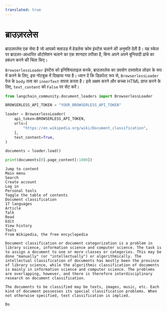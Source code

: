 ```yaml
---
translated: true
---
```


# ब्राउज़रलेस

ब्राउज़रलेस एक सेवा है जो आपको क्लाउड में हेडलेस क्रोम इंस्टेंस चलाने की अनुमति देती है। यह स्केल पर ब्राउज़र-आधारित ऑटोमेशन चलाने का एक शानदार तरीका है, बिना अपने अपने बुनियादी ढांचे का प्रबंधन करने की चिंता किए।

`BrowserlessLoader` इंस्टेंस को इनिशियलाइज़ करके, ब्राउज़रलेस का उपयोग दस्तावेज़ लोडर के रूप में करने के लिए, इस नोटबुक में दिखाया गया है। ध्यान दें कि डिफ़ॉल्ट रूप से, `BrowserlessLoader` पेज के `body` तत्व का `innerText` वापस करता है। इसे अक्षम करने और कच्चा HTML प्राप्त करने के लिए, `text_content` को `False` पर सेट करें।

```python
from langchain_community.document_loaders import BrowserlessLoader
```

```python
BROWSERLESS_API_TOKEN = "YOUR_BROWSERLESS_API_TOKEN"
```

```python
loader = BrowserlessLoader(
    api_token=BROWSERLESS_API_TOKEN,
    urls=[
        "https://en.wikipedia.org/wiki/Document_classification",
    ],
    text_content=True,
)

documents = loader.load()

print(documents[0].page_content[:1000])
```

```output
Jump to content
Main menu
Search
Create account
Log in
Personal tools
Toggle the table of contents
Document classification
17 languages
Article
Talk
Read
Edit
View history
Tools
From Wikipedia, the free encyclopedia

Document classification or document categorization is a problem in library science, information science and computer science. The task is to assign a document to one or more classes or categories. This may be done "manually" (or "intellectually") or algorithmically. The intellectual classification of documents has mostly been the province of library science, while the algorithmic classification of documents is mainly in information science and computer science. The problems are overlapping, however, and there is therefore interdisciplinary research on document classification.

The documents to be classified may be texts, images, music, etc. Each kind of document possesses its special classification problems. When not otherwise specified, text classification is implied.

Do
```
